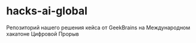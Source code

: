 # hacks-ai-global
Репозиторий нашего решения кейса от GeekBrains на Международном хакатоне Цифровой Прорыв
